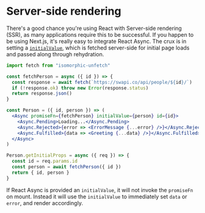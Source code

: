 # Server-side rendering

There's a good chance you're using React with Server-side rendering (SSR), as many applications require this to be
successful. If you happen to be using Next.js, it's really easy to integrate React Async. The crux is in setting a
[`initialValue`](api/options.md#initialvalue), which is fetched server-side for initial page loads and passed along
through rehydration.

```jsx
import fetch from "isomorphic-unfetch"

const fetchPerson = async ({ id }) => {
  const response = await fetch(`https://swapi.co/api/people/${id}/`)
  if (!response.ok) throw new Error(response.status)
  return response.json()
}

const Person = ({ id, person }) => (
  <Async promiseFn={fetchPerson} initialValue={person} id={id}>
    <Async.Pending>Loading...</Async.Pending>
    <Async.Rejected>{error => <ErrorMessage {...error} />}</Async.Rejected>
    <Async.Fulfilled>{data => <Greeting {...data} />}</Async.Fulfilled>
  </Async>
)

Person.getInitialProps = async ({ req }) => {
  const id = req.params.id
  const person = await fetchPerson({ id })
  return { id, person }
}
```

If React Async is provided an `initialValue`, it will not invoke the `promiseFn` on mount. Instead it will use the
`initialValue` to immediately set `data` or `error`, and render accordingly.
